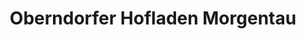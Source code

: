 ---
title: "Oberndorfer Hofladen Morgentau"
url: /moehrendorf/oberndorfer-hofladen-morgentau/
shop: Hofladen
---